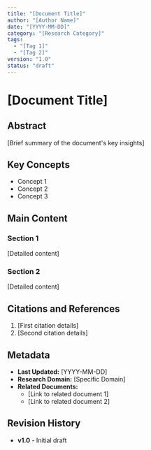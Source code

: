 ```yaml
---
title: "[Document Title]"
author: "[Author Name]"
date: "[YYYY-MM-DD]"
category: "[Research Category]"
tags:
  - "[Tag 1]"
  - "[Tag 2]"
version: "1.0"
status: "draft"
---
```


# [Document Title]

## Abstract

[Brief summary of the document's key insights]

## Key Concepts

- Concept 1
- Concept 2
- Concept 3

## Main Content

### Section 1

[Detailed content]

### Section 2

[Detailed content]

## Citations and References

1. [First citation details]
2. [Second citation details]

## Metadata

- **Last Updated:** [YYYY-MM-DD]
- **Research Domain:** [Specific Domain]
- **Related Documents:**
  - [Link to related document 1]
  - [Link to related document 2]

## Revision History

- **v1.0** - Initial draft
